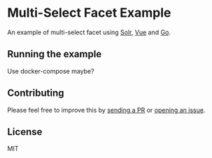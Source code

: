 # Multi-Select Facet Example
An example of multi-select facet using [Solr](https://lucene.apache.org/solr), [Vue](https://vuejs.org) and [Go](http://go.dev/).

## Running the example
Use docker-compose maybe?

## Contributing
Please feel free to improve this by [sending a PR](https://github.com/stevenferrer/multi-select-facet/pulls) or [opening an issue](https://github.com/stevenferrer/multi-select-facet/issues).

## License

MIT